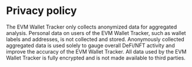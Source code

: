 # Privacy policy

The EVM Wallet Tracker only collects anonymized data for aggregated analysis. Personal data on users of the EVM Wallet Tracker, such as wallet labels and addresses, is not collected and stored. Anonymously collected aggregated data is used solely to gauge overall DeFi/NFT activity and improve the accuracy of the EVM Wallet Tracker. All data used by the EVM Wallet Tracker is fully encrypted and is not made available to third parties.

